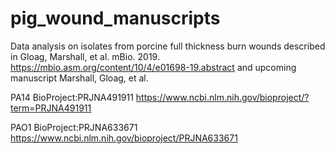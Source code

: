 # pig_wound_manuscripts
Data analysis on isolates from porcine full thickness burn wounds described in Gloag, Marshall, et al. mBio. 2019. https://mbio.asm.org/content/10/4/e01698-19.abstract
and upcoming manuscript Marshall, Gloag, et al.

PA14 BioProject:PRJNA491911 https://www.ncbi.nlm.nih.gov/bioproject/?term=PRJNA491911

PAO1 BioProject:PRJNA633671 https://www.ncbi.nlm.nih.gov/bioproject/PRJNA633671
